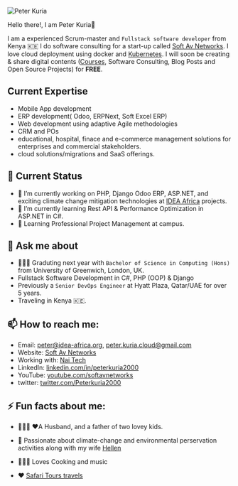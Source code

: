 
![Peter Kuria](https://media-exp1.licdn.com/dms/image/C4E03AQGbnfKElzsqiA/profile-displayphoto-shrink_200_200/0/1525909889271?e=1634169600&v=beta&t=NI1RO300dNK3i-mVrg06xU5bUYxTSdbntC2sOxnTyqQ)

Hello there!, I am Peter Kuria👋

I am a experienced Scrum-master and `Fullstack software developer` from Kenya :kenya: I do software consulting for a start-up called [Soft Av Networks](https://softavnetworks.com). I love cloud deployment using docker and [Kubernetes](https://bitnami.com/kubernetes/kubeapps). I will soon be creating & share digital contents ([Courses](https://www.youtube.com/channel/UC-rKJRNGHsxEXp0hZbGm3EA/?sub_confirmation=1 "Soft AV Networks"), Software Consulting, Blog Posts and Open Source Projects) for **FREE**.

## Current Expertise
- Mobile App development
- ERP development( Odoo, ERPNext, Soft Excel ERP)
- Web development using adaptive Agile methodologies
- CRM and POs
- educational, hospital, finace and e-commerce management solutions for enterprises and commercial stakeholders.
- cloud solutions/migrations and SaaS offerings.

## 🤔 Current Status 

- 🔭 I’m currently working on PHP, Django Odoo ERP, ASP.NET, and exciting climate change mitigation technologies at [IDEA Africa](https://idea-africa.org/) projects.
- 🌱 I’m currently learning Rest API & Performance Optimization in ASP.NET in C#. 
- 🚧 Learning Professional Project Management at campus.

## 💬 Ask me about 

- 👨🏽‍🎓 Graduting next year with `Bachelor of Science in Computing (Hons)` from University of Greenwich, London, UK.
- Fullstack Software Development in C#, PHP (OOP) & Django 
- Previously a `Senior DevOps Engineer` at Hyatt Plaza, Qatar/UAE for over 5 years.
- Traveling in Kenya 🇰🇪.

## 📫 How to reach me:

- Email: peter@idea-africa.org, peter.kuria.cloud@gmail.com
- Website: [Soft Av Networks](https://softavnetworks.com)
- Working with: [Nai Tech](https://nai.co.ke)
- LinkedIn: [linkedin.com/in/peterkuria2000](https://www.linkedin.com/in/peterkuria2000/)
- YouTube: [youtube.com/softavnetworks](https://www.youtube.com/channel/UC-rKJRNGHsxEXp0hZbGm3EA?sub_confirmation=1 "Soft AV Networks")
- twitter: [twitter.com/Peterkuria2000](https://twitter.com/Peterkuria2000)

## ⚡ Fun facts about me: 

- 👨‍👧‍👦 ❤️A Husband, and a father of two lovey kids.
- 🌳 Passionate about climate-change and environmental perservation activities along with my wife [Hellen](https://www.linkedin.com/in/hellen-njeri-kuria/)

- 👨🏼‍🍳 Loves Cooking and music

- ♥️ [Safari Tours travels](http://www.kws.go.ke/content/aberdare-national-park/)

